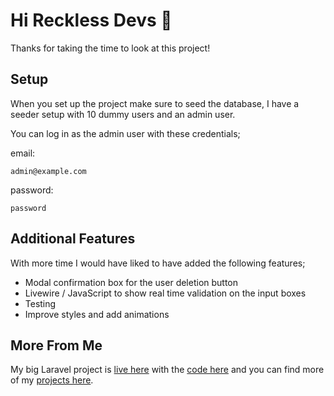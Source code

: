 # Hi Reckless Devs 👋

Thanks for taking the time to look at this project!

## Setup

When you set up the project make sure to seed the database, I have a seeder setup with 10 dummy users and an admin user.

You can log in as the admin user with these credentials;

email:
```
admin@example.com
```

password:
```
password
```

## Additional Features

With more time I would have liked to have added the following features;

- Modal confirmation box for the user deletion button
- Livewire / JavaScript to show real time validation on the input boxes
- Testing
- Improve styles and add animations

## More From Me

My big Laravel project is [live here](http://159.65.21.177/) with the [code here](https://github.com/tomhine/dev-to-clone) and you can find more of my [projects here](https://www.tomhine.dev/#projects).

